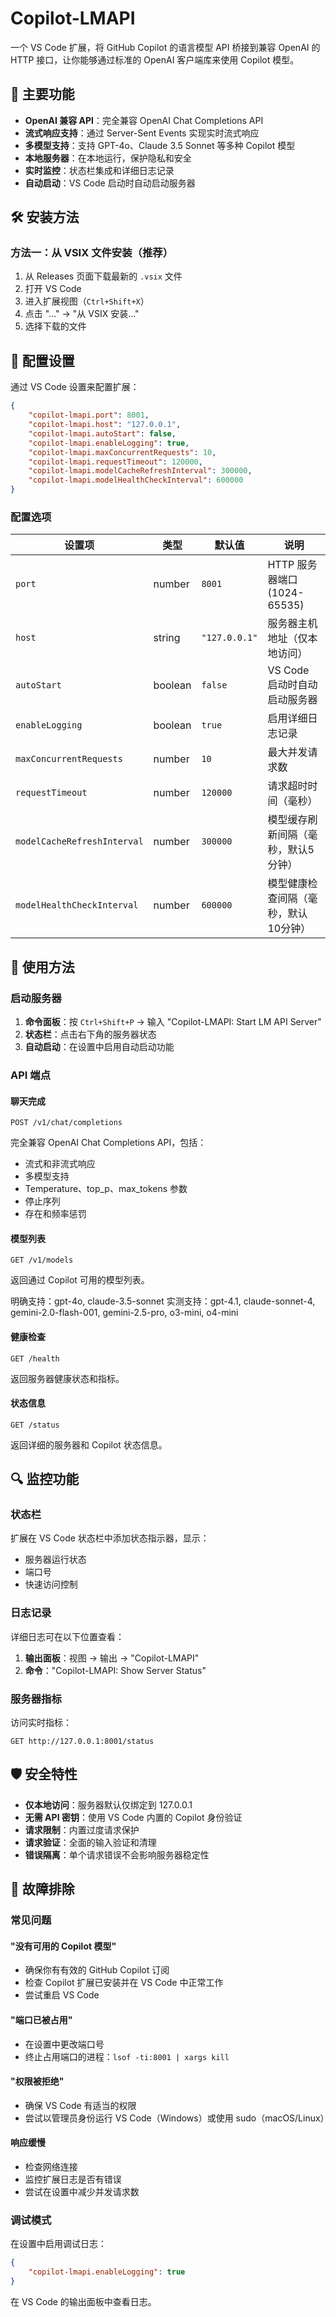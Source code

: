 # Copilot-LMAPI

一个 VS Code 扩展，将 GitHub Copilot 的语言模型 API 桥接到兼容 OpenAI 的 HTTP 接口，让你能够通过标准的 OpenAI 客户端库来使用 Copilot 模型。

## 🚀 主要功能

- **OpenAI 兼容 API**：完全兼容 OpenAI Chat Completions API
- **流式响应支持**：通过 Server-Sent Events 实现实时流式响应
- **多模型支持**：支持 GPT-4o、Claude 3.5 Sonnet 等多种 Copilot 模型
- **本地服务器**：在本地运行，保护隐私和安全
- **实时监控**：状态栏集成和详细日志记录
- **自动启动**：VS Code 启动时自动启动服务器

## 🛠️ 安装方法

### 方法一：从 VSIX 文件安装（推荐）
1. 从 Releases 页面下载最新的 `.vsix` 文件
2. 打开 VS Code
3. 进入扩展视图（`Ctrl+Shift+X`）
4. 点击 "..." → "从 VSIX 安装..."
5. 选择下载的文件

## 🔧 配置设置

通过 VS Code 设置来配置扩展：

```json
{
    "copilot-lmapi.port": 8001,
    "copilot-lmapi.host": "127.0.0.1",
    "copilot-lmapi.autoStart": false,
    "copilot-lmapi.enableLogging": true,
    "copilot-lmapi.maxConcurrentRequests": 10,
    "copilot-lmapi.requestTimeout": 120000,
    "copilot-lmapi.modelCacheRefreshInterval": 300000,
    "copilot-lmapi.modelHealthCheckInterval": 600000
}
```

### 配置选项

| 设置项 | 类型 | 默认值 | 说明 |
|--------|------|--------|------|
| `port` | number | `8001` | HTTP 服务器端口 (1024-65535) |
| `host` | string | `"127.0.0.1"` | 服务器主机地址（仅本地访问）|
| `autoStart` | boolean | `false` | VS Code 启动时自动启动服务器 |
| `enableLogging` | boolean | `true` | 启用详细日志记录 |
| `maxConcurrentRequests` | number | `10` | 最大并发请求数 |
| `requestTimeout` | number | `120000` | 请求超时时间（毫秒）|
| `modelCacheRefreshInterval` | number | `300000` | 模型缓存刷新间隔（毫秒，默认5分钟）|
| `modelHealthCheckInterval` | number | `600000` | 模型健康检查间隔（毫秒，默认10分钟）|

## 🎯 使用方法

### 启动服务器

1. **命令面板**：按 `Ctrl+Shift+P` → 输入 "Copilot-LMAPI: Start LM API Server"
2. **状态栏**：点击右下角的服务器状态
3. **自动启动**：在设置中启用自动启动功能

### API 端点

#### 聊天完成
```
POST /v1/chat/completions
```

完全兼容 OpenAI Chat Completions API，包括：
- 流式和非流式响应
- 多模型支持
- Temperature、top_p、max_tokens 参数
- 停止序列
- 存在和频率惩罚

#### 模型列表
```
GET /v1/models
```

返回通过 Copilot 可用的模型列表。

明确支持：gpt-4o, claude-3.5-sonnet
实测支持：gpt-4.1, claude-sonnet-4, gemini-2.0-flash-001, gemini-2.5-pro, o3-mini, o4-mini

#### 健康检查
```
GET /health
```

返回服务器健康状态和指标。

#### 状态信息
```
GET /status
```

返回详细的服务器和 Copilot 状态信息。

## 🔍 监控功能

### 状态栏
扩展在 VS Code 状态栏中添加状态指示器，显示：
- 服务器运行状态
- 端口号
- 快速访问控制

### 日志记录
详细日志可在以下位置查看：
1. **输出面板**：视图 → 输出 → "Copilot-LMAPI"
2. **命令**："Copilot-LMAPI: Show Server Status"

### 服务器指标
访问实时指标：
```
GET http://127.0.0.1:8001/status
```

## 🛡️ 安全特性

- **仅本地访问**：服务器默认仅绑定到 127.0.0.1
- **无需 API 密钥**：使用 VS Code 内置的 Copilot 身份验证
- **请求限制**：内置过度请求保护
- **请求验证**：全面的输入验证和清理
- **错误隔离**：单个请求错误不会影响服务器稳定性

## 🚨 故障排除

### 常见问题

#### "没有可用的 Copilot 模型"
- 确保你有有效的 GitHub Copilot 订阅
- 检查 Copilot 扩展已安装并在 VS Code 中正常工作
- 尝试重启 VS Code

#### "端口已被占用"
- 在设置中更改端口号
- 终止占用端口的进程：`lsof -ti:8001 | xargs kill`

#### "权限被拒绝"
- 确保 VS Code 有适当的权限
- 尝试以管理员身份运行 VS Code（Windows）或使用 sudo（macOS/Linux）

#### 响应缓慢
- 检查网络连接
- 监控扩展日志是否有错误
- 尝试在设置中减少并发请求数

### 调试模式
在设置中启用调试日志：
```json
{
    "copilot-lmapi.enableLogging": true
}
```

在 VS Code 的输出面板中查看日志。

